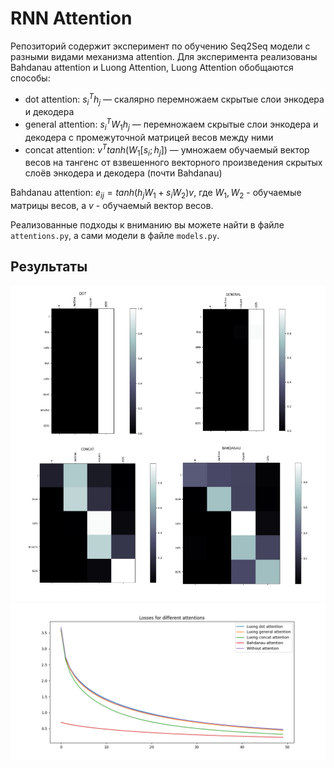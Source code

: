 # RNN Attention

Репозиторий содержит эксперимент по обучению Seq2Seq модели с разными видами механизма attention. 
Для эксперимента реализованы Bahdanau attention и Luong Attention, Luong Attention обобщаются способы: 

- dot attention: $s_i^Th_j$ — скалярно перемножаем скрытые слои энкодера и декодера
- general attention: $s_i^TW_1h_j$ —  перемножаем скрытые слои энкодера и декодера с промежуточной матрицей весов между ними
- concat attention: $v^Ttanh(W_1[s_i;h_j])$ — умножаем обучаемый вектор весов на тангенс от взвешенного векторного произведения скрытых слоёв энкодера и декодера (почти Bahdanau)

Bahdanau attention: $e_{ij} = tanh(h_jW_1 + s_iW_2)v$, где $W_1, W_2$ - обучаемые матрицы весов, а $v$ - обучаемый вектор весов.

Реализованные подходы к вниманию вы можете найти в файле `attentions.py`, а сами модели в файле `models.py`.

## Результаты
![](results/All_results.jpg)
![](results/Losses.png)

